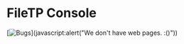 # FileTP Console
[![Bugs](https://img.shields.io/github/issues/microsoft/vscode/bug.svg)](javascript:alert("We don't have web pages. :()"))
